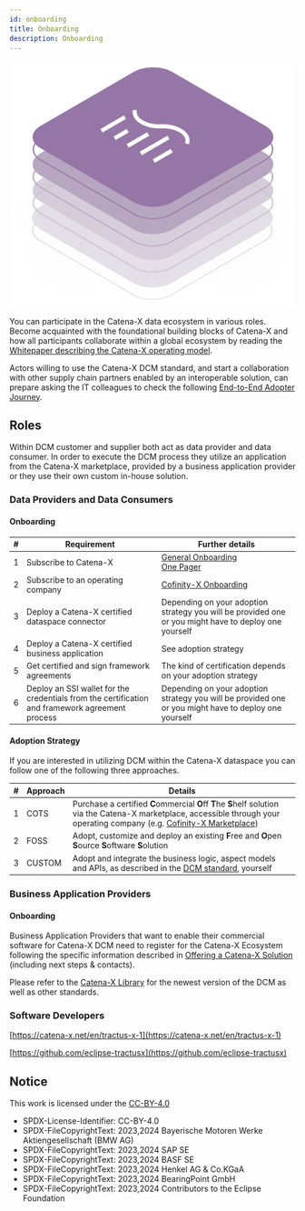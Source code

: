 ```yaml
---
id: onboarding
title: Onboarding
description: Onboarding
---
```


![DCM kit banner](/img/kit-icons/dcm-kit-icon.svg)

You can participate in the Catena-X data ecosystem in various roles. Become acquainted with the foundational building blocks of Catena-X and how all participants collaborate within a global ecosystem by reading the [Whitepaper describing the Catena-X operating model](https://catena-x.net/fileadmin/_online_media_/CX_Operating_Modelv2.1_final.pdf).

Actors willing to use the Catena-X DCM standard, and start a collaboration with other supply chain partners enabled by an interoperable solution, can prepare asking the IT colleagues to check the following [End-to-End Adopter Journey](https://eclipse-tractusx.github.io/docs/tutorials/e2e/).

## Roles

Within DCM customer and supplier both act as data provider and data consumer. In order to execute the DCM process they utilize an application from the Catena-X marketplace, provided by a business application provider or they use their own custom in-house solution.

### Data Providers and Data Consumers

#### Onboarding

|#|Requirement|Further details|
|-|-|-|
|1|Subscribe to Catena-X|[General Onboarding](https://catena-x.net/en/catena-x-introduce-implement/onboarding)<br/>[One Pager](https://catena-x.net/fileadmin/user_upload/03_Angebote/Portal/One_Pager_CX_Onboarding.pdf)|
|2|Subscribe to an operating company| [Cofinity-X Onboarding](https://www.cofinity-x.com/onboarding/)|
|3|Deploy a Catena-X certified dataspace connector|Depending on your adoption strategy you will be provided one or you might have to deploy one yourself|
|4|Deploy a Catena-X certified business application|See adoption strategy|
|5|Get certified and sign framework agreements|The kind of certification depends on your adoption strategy|
|6|Deploy an SSI wallet for the credentials from the certification and framework agreement process|Depending on your adoption strategy you will be provided one or you might have to deploy one yourself|

#### Adoption Strategy

If you are interested in utilizing DCM within the Catena-X dataspace you can follow one of the following three approaches.

|#|Approach|Details|
|-|-|-|
|1|COTS|Purchase a certified **C**ommercial **O**ff **T**he **S**helf solution via the Catena-X marketplace, accessible through your operating company (e.g. [Cofinity-X Marketplace](https://www.cofinity-x.com/app-marketplace/))|
|2|FOSS|Adopt, customize and deploy an existing **F**ree and **O**pen **S**ource **S**oftware **S**olution|
|3|CUSTOM|Adopt and integrate the business logic, aspect models and APIs, as described in the [DCM standard][StandardLibrary], yourself |

### Business Application Providers

#### Onboarding

Business Application Providers that want to enable their commercial software for Catena-X DCM need to register for the Catena-X Ecosystem following the specific information described in [Offering a Catena-X Solution](https://catena-x.net/en/catena-x-introduce-implement/offering-a-catena-x-solution) (including next steps & contacts).

Please refer to the [Catena-X Library][StandardLibrary] for the newest version of the DCM as well as other standards.

### Software Developers

[https://catena-x.net/en/tractus-x-1](https://catena-x.net/en/tractus-x-1)

[https://github.com/eclipse-tractusx](https://github.com/eclipse-tractusx)

## Notice

This work is licensed under the [CC-BY-4.0](https://creativecommons.org/licenses/by/4.0/legalcode)

- SPDX-License-Identifier: CC-BY-4.0
- SPDX-FileCopyrightText: 2023,2024 Bayerische Motoren Werke Aktiengesellschaft (BMW AG)
- SPDX-FileCopyrightText: 2023,2024 SAP SE
- SPDX-FileCopyrightText: 2023,2024 BASF SE
- SPDX-FileCopyrightText: 2023,2024 Henkel AG & Co.KGaA
- SPDX-FileCopyrightText: 2023,2024 BearingPoint GmbH
- SPDX-FileCopyrightText: 2023,2024 Contributors to the Eclipse Foundation

[StandardLibrary]: https://catenax-ev.github.io/docs/next/standards/CX-0128-DemandandCapacityManagementDataExchange
